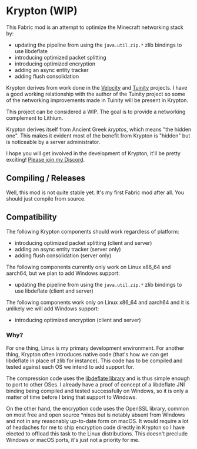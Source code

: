 # Krypton (WIP)

This Fabric mod is an attempt to optimize the Minecraft networking stack by:

* updating the pipeline from using the `java.util.zip.*` zlib bindings to use libdeflate
* introducing optimized packet splitting
* introducing optimized encryption
* adding an async entity tracker
* adding flush consolidation

Krypton derives from work done in the [Velocity](https://velocitypowered.com/) and [Tuinity](https://github.com/Spottedleaf/Tuinity)
projects. I have a good working relationship with the author of the Tuinity project so some
of the networking improvements made in Tuinity will be present in Krypton.

This project can be considered a WIP. The goal is to provide a networking complement to
Lithium.

Krypton derives itself from Ancient Greek _kryptos_, which means "the hidden one". This makes
it evident most of the benefit from Krypton is "hidden" but is noticeable by a server administrator.

I hope you will get involved in the development of Krypton, it'll be pretty exciting!
[Please join my Discord](https://discord.gg/RUGArxEQ8J).

## Compiling / Releases

Well, this mod is not quite stable yet. It's my first Fabric mod after all. You should just
compile from source.

## Compatibility

The following Krypton components should work regardless of platform:

* introducing optimized packet splitting (client and server)
* adding an async entity tracker (server only)
* adding flush consolidation (server only)

The following components currently only work on Linux x86_64 and aarch64, but we plan to add Windows support:

* updating the pipeline from using the `java.util.zip.*` zlib bindings to use libdeflate (client and server)

The following components work only on Linux x86_64 and aarch64 and it is unlikely we will add Windows support:

* introducing optimized encryption (client and server)

### Why?

For one thing, Linux is my primary development environment. For another thing, Krypton often
introduces native code (that's how we can get libdeflate in place of zlib for instance). This
code has to be compiled and tested against each OS we intend to add support for.

The compression code uses the [libdeflate library](https://github.com/ebiggers/libdeflate) and
is thus simple enough to port to other OSes. I already have a proof of concept of a libdeflate JNI
binding being compiled and tested successfully on Windows, so it is only a matter of time before
I bring that support to Windows.

On the other hand, the encryption code uses the OpenSSL library, common on most free and open source
*nixes but is notably absent from Windows and not in any reasonably up-to-date form on macOS. It would require
a lot of headaches for me to ship encryption code directly in Krypton so I have elected to offload this
task to the Linux distributions. This doesn't preclude Windows or macOS ports, it's just not a priority for me.